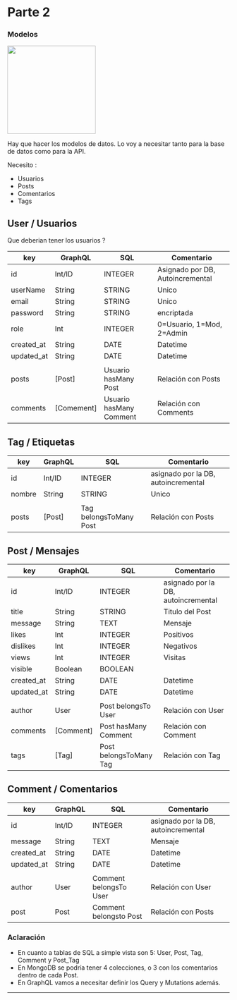 # Parte 2
### Modelos

<img src="https://cdn.icon-icons.com/icons2/885/PNG/512/2nd_icon-icons.com_68916.png" width="200">

Hay que hacer los modelos de datos. Lo voy a necesitar tanto para la base de datos como para la API.

Necesito :

* Usuarios
* Posts
* Comentarios
* Tags

## User / Usuarios 

Que deberian tener los usuarios ?

| key | GraphQL | SQL | Comentario |
| --- | ------- | --- | ---------- |
| id | Int/ID  | INTEGER  | Asignado por DB, Autoincremental |
| userName | String | STRING | Unico |
| email | String | STRING |  Unico |
| password | String | STRING | encriptada |
| role | Int | INTEGER |  0=Usuario, 1=Mod, 2=Admin |
| created_at | String | DATE | Datetime |
| updated_at | String | DATE | Datetime |
| | | | |
| posts | [Post] | Usuario hasMany Post | Relación con Posts|
| comments | [Comement] | Usuario hasMany Comment | Relación con Comments |

## Tag / Etiquetas

| key | GraphQL | SQL | Comentario |
| --- | ------- | --- | ---------- |
| id | Int/ID | INTEGER | asignado por la DB, autoincremental |
| nombre | String | STRING | Unico |
| | | | |
| posts | [Post] | Tag belongsToMany Post | Relación con Posts |

## Post / Mensajes

| key | GraphQL | SQL | Comentario |
| --- | ------- | --- | ---------- |
| id | Int/ID | INTEGER | asignado por la DB, autoincremental |
| title | String | STRING  | Titulo del Post |
| message | String | TEXT | Mensaje |
| likes | Int | INTEGER | Positivos |
| dislikes | Int | INTEGER | Negativos |
| views | Int | INTEGER | Visitas |
| visible | Boolean | BOOLEAN | |
| created_at | String | DATE | Datetime |
| updated_at | String | DATE | Datetime |
| | | | |
| author | User | Post belongsTo User | Relación con User |
| comments | [Comment] | Post hasMany Comment | Relación con Comment |
| tags | [Tag] | Post belongsToMany Tag | Relación con Tag |

## Comment / Comentarios

| key | GraphQL | SQL | Comentario |
| --- | ------- | --- | ---------- |
| id | Int/ID | INTEGER | asignado por la DB, autoincremental |
| message | String | TEXT | Mensaje |
| created_at | String | DATE | Datetime |
| updated_at | String | DATE | Datetime |
| | | | |
| author | User | Comment belongsTo User | Relación con User |
| post | Post | Comment belongsto Post | Relación con Posts |

### Aclaración

* En cuanto a tablas de SQL a simple vista son 5: User, Post, Tag, Comment y Post_Tag
* En MongoDB se podría tener 4 colecciones, o 3 con los comentarios dentro de cada Post. 
* En GraphQL vamos a necesitar definir los Query y Mutations además.

- - - -
